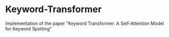 # Keyword-Transformer
Implementation of the paper "Keyword Transformer: A Self-Attention Model for Keyword Spotting"
